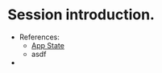 # Session introduction.
- References:
  - [App State](https://learn.microsoft.com/en-us/aspnet/core/fundamentals/app-state?view=aspnetcore-6.0)
  - asdf
- 